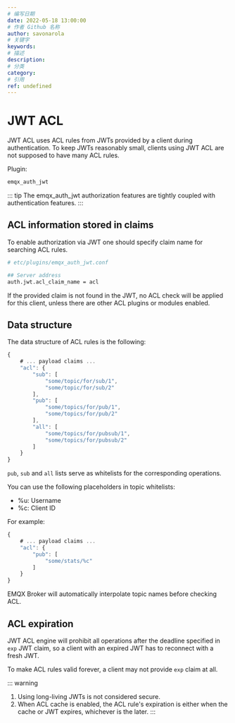 ```yaml
---
# 编写日期
date: 2022-05-18 13:00:00
# 作者 Github 名称
author: savonarola
# 关键字
keywords:
# 描述
description:
# 分类
category:
# 引用
ref: undefined
---
```


# JWT ACL

JWT ACL uses ACL rules from JWTs provided by a client during authentication. To keep JWTs reasonably small, clients using JWT ACL are not supposed to have many ACL rules.

Plugin:

```bash
emqx_auth_jwt
```

::: tip
The emqx_auth_jwt authorization features are tightly coupled with authentication features.
:::

## ACL information stored in claims

To enable authorization via JWT one should specify claim name for searching ACL rules.

```bash
# etc/plugins/emqx_auth_jwt.conf

## Server address
auth.jwt.acl_claim_name = acl

```

If the provided claim is not found in the JWT, no ACL check will be applied for this client, unless there
are other ACL plugins or modules enabled.


## Data structure

The data structure of ACL rules is the following:

```js
{
    # ... payload claims ...
    "acl": {
        "sub": [
            "some/topic/for/sub/1",
            "some/topic/for/sub/2"
        ],
        "pub": [
            "some/topics/for/pub/1",
            "some/topics/for/pub/2"
        ],
        "all": [
            "some/topics/for/pubsub/1",
            "some/topics/for/pubsub/2"
        ]
    }
}
```

`pub`, `sub` and `all` lists serve as whitelists for the corresponding operations.

You can use the following placeholders in topic whitelists:
- %u: Username
- %c: Client ID

For example:
```js
{
    # ... payload claims ...
    "acl": {
        "pub": [
            "some/stats/%c"
        ]
    }
}
```

EMQX Broker will automatically interpolate topic names before checking ACL.

## ACL expiration

JWT ACL engine will prohibit all operations after the deadline specified in `exp` JWT claim, so
a client with an expired JWT has to reconnect with a fresh JWT.

To make ACL rules valid forever, a client may not provide `exp` claim at all.

::: warning
1. Using long-living JWTs is not considered secure.
2. When ACL cache is enabled, the ACL rule's expiration is either when the cache or JWT expires, whichever is the later.
:::
